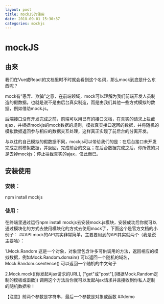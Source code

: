 ```yaml
---
layout: post
title: mockJS的使用
date: 2018-09-01 15:30:37
categories: mockjs
---
```

# mockJS
## 由来
我们在Vue或React的文档里时不时就会看到这个名词，那么mock到底是什么东西呢？
 
mock有“愚弄、欺骗”之意，在前端领域，mock可以理解为我们前端开发人员制造的假数据。也就是说不是由后台真实制造，而是由我们其他一些方式模拟的数据，例如借助mock.js。
 
后端接口没有开发完成之前，前端可以用已有的接口文档，在真实的请求上拦截ajax，并根据mockjs的mock数据的规则，模拟真实接口返回的数据，并将随机的模拟数据返回参与相应的数据交互处理，这样真正实现了前后台的分离开发。

与以往的自己模拟的假数据不同，mockjs可以带给我们的是：在后台接口未开发完成之前模拟数据，并返回，完成前台的交互；在后台数据完成之后，你所做的只是去掉mockjs：停止拦截真实的ajax，仅此而已。
## 安装使用 
### 安装：
npm install mockjs
### 使用：
在终端里通过运行npm install mockjs去安装mock.js模块，安装成功后你就可以通过模块化的方式去使用模块化的方式去使用mock了，下面这个是官方文档的小例子：
##API
mock的API其实非常简单，主要要用到的API其实就两个（我是说主要哈）：

1.Mock.Random
这是一个对象，对象里包含许多可供调用的方法，返回相应的模拟数据，例如Mock.Random.domain() 可以返回一个随机的域名，Mock.Random.csentence() 可以返回一个随机的中文句子

2.Mock.mock([你发起Ajax请求的URL], ["get"或"post"],[根据Mock.Random定制的模板或函数])
调用这个方法后你就可以发起Ajax请求并且接收到你私人定制的随机数据啦！

【注意】前两个参数是字符串，最后一个参数是对象或函数
##demo
